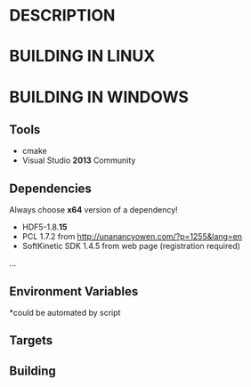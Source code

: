 DESCRIPTION
==========



BUILDING IN LINUX
=================


BUILDING IN WINDOWS
===================
Tools
-----

* cmake
* Visual Studio **2013** Community

Dependencies
------------
Always choose **x64** version of a dependency!

* HDF5-1.8.**15**
* PCL 1.7.2 from http://unanancyowen.com/?p=1255&lang=en
* SoftKinetic SDK 1.4.5 from web page (registration required)

...

Environment Variables
---------------------

*could be automated by script


Targets
-------


Building
--------